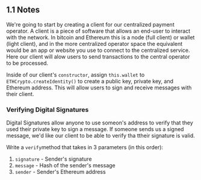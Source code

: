 ## 1.1 Notes

We're going to start by creating a client for our centralized payment operator. A client is a piece of software that allows an end-user to interact with the network. In bitcoin and Ethereum this is a node (full client) or wallet (light client), and in the more centralized operator space the equivalent would be an app or website you use to connect to the centralized service. Here our client will alow users to send transactions to the central operator to be processed.

Inside of our client's `constructor`, assign `this.wallet` to `ETHCrypto.createIdentity()` to create a public key, private key, and Ethereum address. This will allow users to sign and receive messages with their client.



### Verifying Digital Signatures

Digital Signatures allow anyone to use someon's address to verify that they used their private key to sign a message. If someone sends us a signed message, we'd like our client to be able to verify tha ttheir signature is valid.

Write a `verify`method that takes in 3 parameters (in this order):

1. `signature` - Sender's signature
2. `message` - Hash of the sender's message
3. `sender` - Sender's Ethereum address